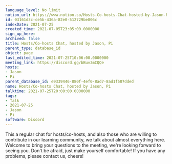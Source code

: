 ```yaml
---
language_level: No limit
notion_url: https://www.notion.so/Hosts-Co-hosts-Chat-hosted-by-Jason-Pi-03161d3cce5b436a82e0512729be806c
id: 03161d3c-ce5b-436a-82e0-512729be806c
indexDate: 2021-07-25
created_time: 2021-07-05T23:05:00.0000000
sign_up_here: 
archived: false
title: Hosts/Co-hosts Chat, hosted by Jason, Pi
parent_type: database_id
object: page
last_edited_time: 2021-07-25T10:06:00.0000000
meeting_link: https://discord.gg/bBuv3mCQQe
hosts:
- Jason
- Pi
parent_database_id: e9339446-880f-4ef0-8ad7-8ad1f507dded
name: Hosts/Co-hosts Chat, hosted by Jason, Pi
talktime: 2021-07-25T20:00:00.0000000
tags:
- Talk
- 2021-07-25
- Jason
- Pi
software: Discord
---
```







This a regular chat for hosts/co-hosts, and also those who are willing to contribute in our learning community, we talk about almost everything here. Welcome to bring your questions to the meeting, we're looking forward to seeing you. Don't be afraid, just make yourself comfortable!
If you have any problems, please contact us, cheers!




